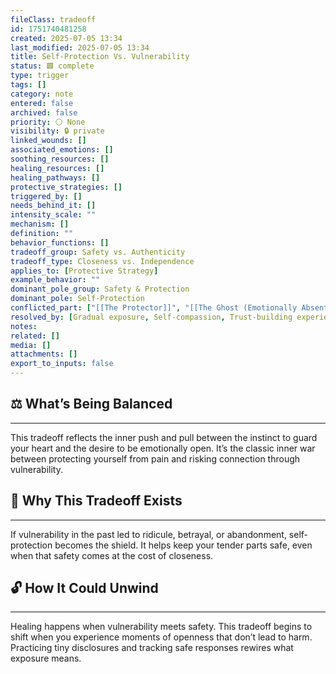 ```yaml
---
fileClass: tradeoff
id: 1751740481258
created: 2025-07-05 13:34
last_modified: 2025-07-05 13:34
title: Self-Protection Vs. Vulnerability
status: 🟩 complete
type: trigger
tags: []
category: note
entered: false
archived: false
priority: ⚪ None
visibility: 🔒 private
linked_wounds: []
associated_emotions: []
soothing_resources: []
healing_resources: []
healing_pathways: []
protective_strategies: []
triggered_by: []
needs_behind_it: []
intensity_scale: ""
mechanism: []
definition: ""
behavior_functions: []
tradeoff_group: Safety vs. Authenticity
tradeoff_type: Closeness vs. Independence
applies_to: [Protective Strategy]
example_behavior: ""
dominant_pole_group: Safety & Protection
dominant_pole: Self-Protection
conflicted_part: ["[[The Protector]]", "[[The Ghost (Emotionally Absent)]]"]
resolved_by: [Gradual exposure, Self-compassion, Trust-building experiences]
notes: 
related: []
media: []
attachments: []
export_to_inputs: false
---
```


## ⚖️ What’s Being Balanced
---
This tradeoff reflects the inner push and pull between the instinct to guard your heart and the desire to be emotionally open. It’s the classic inner war between protecting yourself from pain and risking connection through vulnerability.

## 🤔 Why This Tradeoff Exists
---
If vulnerability in the past led to ridicule, betrayal, or abandonment, self-protection becomes the shield. It helps keep your tender parts safe, even when that safety comes at the cost of closeness.

## 🔓 How It Could Unwind
---
Healing happens when vulnerability meets safety. This tradeoff begins to shift when you experience moments of openness that don’t lead to harm. Practicing tiny disclosures and tracking safe responses rewires what exposure means.
